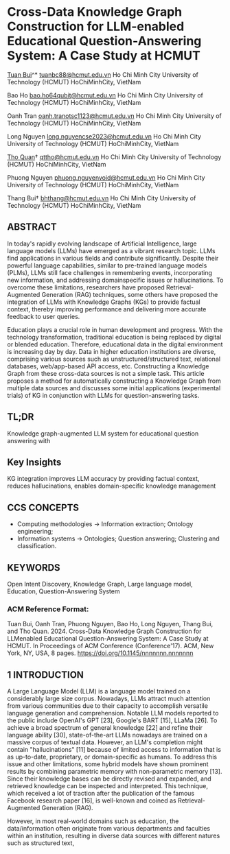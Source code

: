 ---
---

# Cross-Data Knowledge Graph Construction for LLM-enabled Educational Question-Answering System: A Case Study at HCMUT

[Tuan Bui](https://orcid.org/0000-0002-8587-182X)^* tuanbc88@hcmut.edu.vn Ho Chi Minh City University of Technology (HCMUT) HoChiMinhCity, VietNam

Bao Ho bao.ho64qubit@hcmut.edu.vn Ho Chi Minh City University of Technology (HCMUT) HoChiMinhCity, VietNam

Oanh Tran oanh.tranotsc1123@hcmut.edu.vn Ho Chi Minh City University of Technology (HCMUT) HoChiMinhCity, VietNam

Long Nguyen long.nguyencse2023@hcmut.edu.vn Ho Chi Minh City University of Technology (HCMUT) HoChiMinhCity, VietNam

[Tho Quan](https://orcid.org/0000-0003-0467-6254)† qttho@hcmut.edu.vn Ho Chi Minh City University of Technology (HCMUT) HoChiMinhCity, VietNam

Phuong Nguyen phuong.nguyenvoid@hcmut.edu.vn Ho Chi Minh City University of Technology (HCMUT) HoChiMinhCity, VietNam

Thang Bui† bhthang@hcmut.edu.vn Ho Chi Minh City University of Technology (HCMUT) HoChiMinhCity, VietNam

## ABSTRACT

In today's rapidly evolving landscape of Artificial Intelligence, large language models (LLMs) have emerged as a vibrant research topic. LLMs find applications in various fields and contribute significantly. Despite their powerful language capabilities, similar to pre-trained language models (PLMs), LLMs still face challenges in remembering events, incorporating new information, and addressing domainspecific issues or hallucinations. To overcome these limitations, researchers have proposed Retrieval-Augmented Generation (RAG) techniques, some others have proposed the integration of LLMs with Knowledge Graphs (KGs) to provide factual context, thereby improving performance and delivering more accurate feedback to user queries.

Education plays a crucial role in human development and progress. With the technology transformation, traditional education is being replaced by digital or blended education. Therefore, educational data in the digital environment is increasing day by day. Data in higher education institutions are diverse, comprising various sources such as unstructured/structured text, relational databases, web/app-based API access, etc. Constructing a Knowledge Graph from these cross-data sources is not a simple task. This article proposes a method for automatically constructing a Knowledge Graph from multiple data sources and discusses some initial applications (experimental trials) of KG in conjunction with LLMs for question-answering tasks.

## TL;DR
Knowledge graph-augmented LLM system for educational question answering with

## Key Insights
KG integration improves LLM accuracy by providing factual context, reduces hallucinations, enables domain-specific knowledge management

## CCS CONCEPTS

*   Computing methodologies → Information extraction; Ontology engineering;
*   Information systems → Ontologies; Question answering; Clustering and classification.

## KEYWORDS

Open Intent Discovery, Knowledge Graph, Large language model, Education, Question-Answering System

### ACM Reference Format:

Tuan Bui, Oanh Tran, Phuong Nguyen, Bao Ho, Long Nguyen, Thang Bui, and Tho Quan. 2024. Cross-Data Knowledge Graph Construction for LLMenabled Educational Question-Answering System: A Case Study at HCMUT. In Proceedings of ACM Conference (Conference'17). ACM, New York, NY, USA, 8 pages. https://doi.org/10.1145/nnnnnnn.nnnnnnn

## 1 INTRODUCTION

A Large Language Model (LLM) is a language model trained on a considerably large size corpus. Nowadays, LLMs attract much attention from various communities due to their capacity to accomplish versatile language generation and comprehension. Notable LLM models reported to the public include OpenAI's GPT [23], Google's BART [15], LLaMa [26]. To achieve a broad spectrum of general knowledge [22] and refine their language ability [30], state-of-the-art LLMs nowadays are trained on a massive corpus of textual data. However, an LLM's completion might contain "hallucinations" [11] because of limited access to information that is as up-to-date, proprietary, or domain-specific as humans. To address this issue and other limitations, some hybrid models have shown prominent results by combining parametric memory with non-parametric memory [13]. Since their knowledge bases can be directly revised and expanded, and retrieved knowledge can be inspected and interpreted. This technique, which received a lot of traction after the publication of the famous Facebook research paper [16], is well-known and coined as Retrieval-Augmented Generation (RAG).

However, in most real-world domains such as education, the data/information often originate from various departments and faculties within an institution, resulting in diverse data sources with different natures such as structured text,
